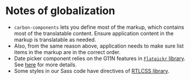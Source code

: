 # Notes of globalization

* `carbon-components` lets you define most of the markup, which contains most of the translatable content. Ensure application content in the markup is translatable as needed.
* Also, from the same reason above, application needs to make sure list items in the markup are in the correct order.
* Date picker component relies on the G11N features in [`Flatpickr` library]((https://chmln.github.io/flatpickr/)). See [here](../src/components/date-picker/README.md#localization) for more details.
* Some styles in our Sass code have directives of [RTLCSS library](https://rtlcss.com/learn/usage-guide/control-directives/index.html).
